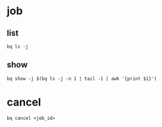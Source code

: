 # job
## list
```console
bq ls -j
```

## show
```console
bq show -j $(bq ls -j -n 1 | tail -1 | awk '{print $1}')
```

# cancel
```console
bq cancel <job_id>
```
